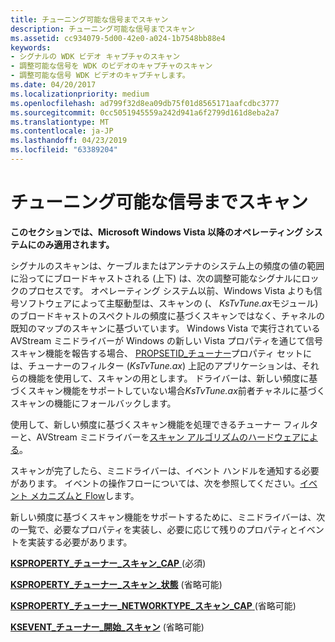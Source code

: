```yaml
---
title: チューニング可能な信号までスキャン
description: チューニング可能な信号までスキャン
ms.assetid: cc934079-5d00-42e0-a024-1b7548bb88e4
keywords:
- シグナルの WDK ビデオ キャプチャのスキャン
- 調整可能な信号を WDK のビデオのキャプチャのスキャン
- 調整可能な信号 WDK ビデオのキャプチャします。
ms.date: 04/20/2017
ms.localizationpriority: medium
ms.openlocfilehash: ad799f32d8ea09db75f01d8565171aafcdbc3777
ms.sourcegitcommit: 0cc5051945559a242d941a6f2799d161d8eba2a7
ms.translationtype: MT
ms.contentlocale: ja-JP
ms.lasthandoff: 04/23/2019
ms.locfileid: "63389204"
---
```

# <a name="scanning-to-tunable-signals"></a>チューニング可能な信号までスキャン


**このセクションでは、Microsoft Windows Vista 以降のオペレーティング システムにのみ適用されます。**

シグナルのスキャンは、ケーブルまたはアンテナのシステム上の頻度の値の範囲に沿ってにブロードキャストされる (上下) は、次の調整可能なシグナルにロックのプロセスです。 オペレーティング システム以前、Windows Vista よりも信号ソフトウェアによって主駆動型は、スキャンの (、 *KsTvTune.ax*モジュール) のブロードキャストのスペクトルの頻度に基づくスキャンではなく、チャネルの既知のマップのスキャンに基づいています。 Windows Vista で実行されている AVStream ミニドライバーが Windows の新しい Vista プロパティを通じて信号スキャン機能を報告する場合、 [PROPSETID\_チューナー](https://msdn.microsoft.com/library/windows/hardware/ff567800)プロパティ セットには、チューナーのフィルター (*KsTvTune.ax*) 上記のアプリケーションは、それらの機能を使用して、スキャンの用とします。 ドライバーは、新しい頻度に基づくスキャン機能をサポートしていない場合*KsTvTune.ax*前者チャネルに基づくスキャンの機能にフォールバックします。

使用して、新しい頻度に基づくスキャン機能を処理できるチューナー フィルターと、AVStream ミニドライバーを[スキャン アルゴリズムのハードウェアによる](hardware-assisted-scanning-algorithm.md)。

スキャンが完了したら、ミニドライバーは、イベント ハンドルを通知する必要があります。 イベントの操作フローについては、次を参照してください。[イベント メカニズムと Flow](event-mechanism-and-flow.md)します。

新しい頻度に基づくスキャン機能をサポートするために、ミニドライバーは、次の一覧で、必要なプロパティを実装し、必要に応じて残りのプロパティとイベントを実装する必要があります。

[**KSPROPERTY\_チューナー\_スキャン\_CAP** ](https://msdn.microsoft.com/library/windows/hardware/ff565887) (必須)

[**KSPROPERTY\_チューナー\_スキャン\_状態**](https://msdn.microsoft.com/library/windows/hardware/ff565893) (省略可能)

[**KSPROPERTY\_チューナー\_NETWORKTYPE\_スキャン\_CAP** ](https://msdn.microsoft.com/library/windows/hardware/ff565881) (省略可能)

[**KSEVENT\_チューナー\_開始\_スキャン**](https://msdn.microsoft.com/library/windows/hardware/ff561898) (省略可能)

 

 




